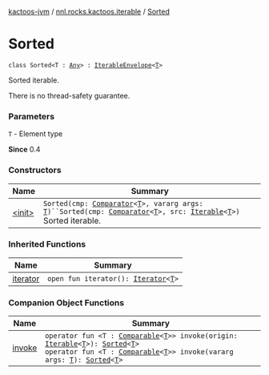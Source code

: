[kactoos-jvm](../../index.md) / [nnl.rocks.kactoos.iterable](../index.md) / [Sorted](./index.md)

# Sorted

`class Sorted<T : `[`Any`](https://kotlinlang.org/api/latest/jvm/stdlib/kotlin/-any/index.html)`> : `[`IterableEnvelope`](../-iterable-envelope/index.md)`<`[`T`](index.md#T)`>`

Sorted iterable.

There is no thread-safety guarantee.

### Parameters

`T` - Element type

**Since**
0.4

### Constructors

| Name | Summary |
|---|---|
| [&lt;init&gt;](-init-.md) | `Sorted(cmp: `[`Comparator`](https://kotlinlang.org/api/latest/jvm/stdlib/kotlin/-comparator/index.html)`<`[`T`](index.md#T)`>, vararg args: `[`T`](index.md#T)`)``Sorted(cmp: `[`Comparator`](https://kotlinlang.org/api/latest/jvm/stdlib/kotlin/-comparator/index.html)`<`[`T`](index.md#T)`>, src: `[`Iterable`](https://kotlinlang.org/api/latest/jvm/stdlib/kotlin.collections/-iterable/index.html)`<`[`T`](index.md#T)`>)`<br>Sorted iterable. |

### Inherited Functions

| Name | Summary |
|---|---|
| [iterator](../-iterable-envelope/iterator.md) | `open fun iterator(): `[`Iterator`](https://kotlinlang.org/api/latest/jvm/stdlib/kotlin.collections/-iterator/index.html)`<`[`T`](../-iterable-envelope/index.md#T)`>` |

### Companion Object Functions

| Name | Summary |
|---|---|
| [invoke](invoke.md) | `operator fun <T : `[`Comparable`](https://kotlinlang.org/api/latest/jvm/stdlib/kotlin/-comparable/index.html)`<`[`T`](invoke.md#T)`>> invoke(origin: `[`Iterable`](https://kotlinlang.org/api/latest/jvm/stdlib/kotlin.collections/-iterable/index.html)`<`[`T`](invoke.md#T)`>): `[`Sorted`](./index.md)`<`[`T`](invoke.md#T)`>`<br>`operator fun <T : `[`Comparable`](https://kotlinlang.org/api/latest/jvm/stdlib/kotlin/-comparable/index.html)`<`[`T`](invoke.md#T)`>> invoke(vararg args: `[`T`](invoke.md#T)`): `[`Sorted`](./index.md)`<`[`T`](invoke.md#T)`>` |
